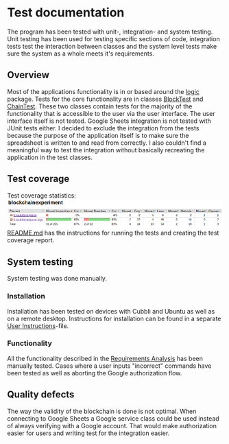 # Test documentation
The program has been tested with unit-, integration- and system testing. Unit testing has been used for testing specific sections of code, integration tests test the interaction between classes and the system level tests make sure the system as a whole meets it's requirements.

## Overview

Most of the applications functionality is in or based around the [logic](https://github.com/joonakauranen/ot-harjoitustyo/tree/master/blockchainexperiment/src/main/java/fi/koululainenjoona/logic) package. Tests for the core functionality are in classes [BlockTest](https://github.com/joonakauranen/ot-harjoitustyo/blob/master/blockchainexperiment/src/test/java/fi/koululainenjoona/logic/BlockTest.java) and [ChainTest](https://github.com/joonakauranen/ot-harjoitustyo/blob/master/blockchainexperiment/src/test/java/fi/koululainenjoona/logic/ChainTest.java). These two classes contain tests for the majority of the functionality that is accessible to the user via the user interface. The user interface itself is not tested. Google Sheets integration is not tested with JUnit tests either. I decided to exclude the integration from the tests because the purpose of the application itself is to make sure the spreadsheet is written to and read from correctly. I also couldn't find a meaningful way to test the integration without basically recreating the application in the test classes.

## Test coverage

Test coverage statistics:
![](https://github.com/joonakauranen/ot-harjoitustyo/blob/master/dokumentaatio/pictures/testcoverage.png)
[README.md](https://github.com/joonakauranen/ot-harjoitustyo/blob/master/README.md) has the instructions for running the tests and creating the test coverage report.

## System testing
System testing was done manually.
### Installation
Installation has been tested on devices with Cubbli and Ubuntu as well as on a remote desktop. Instructions for installation can be found in a separate [User Instructions](https://github.com/joonakauranen/ot-harjoitustyo/blob/master/dokumentaatio/user_instructions.md)-file.
### Functionality
All the functionality described in the [Requirements Analysis](https://github.com/joonakauranen/ot-harjoitustyo/blob/master/dokumentaatio/requirements_analysis.md) has been manually tested. Cases where a user inputs "incorrect" commands have been tested as well as aborting the Google authorization flow.

## Quality defects
The way the validity of the blockchain is done is not optimal.
When connecting to Google Sheets a Google service class could be used instead of always verifying with a Google account. That would make authorization easier for users and writing test for the integration easier. 

